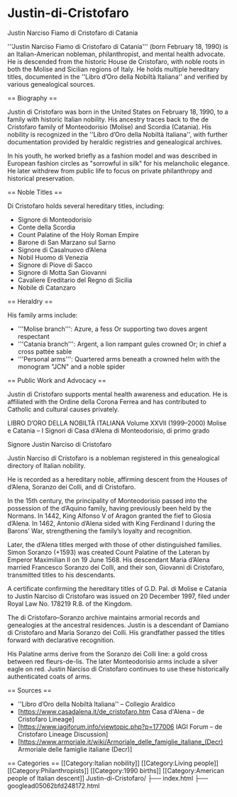 # Justin-di-Cristofaro
Justin Narciso Fiamo di Cristofaro di Catania


'''Justin Narciso Fiamo di Cristofaro di Catania''' (born February 18, 1990) is an Italian-American nobleman, philanthropist, and mental health advocate. He is descended from the historic House de Cristofaro, with noble roots in both the Molise and Sicilian regions of Italy. He holds multiple hereditary titles, documented in the ''Libro d’Oro della Nobiltà Italiana'' and verified by various genealogical sources.

== Biography ==

Justin di Cristofaro was born in the United States on February 18, 1990, to a family with historic Italian nobility. His ancestry traces back to the de Cristofaro family of Monteodorisio (Molise) and Scordia (Catania). His nobility is recognized in the ''Libro d’Oro della Nobiltà Italiana'', with further documentation provided by heraldic registries and genealogical archives.

In his youth, he worked briefly as a fashion model and was described in European fashion circles as "sorrowful in silk" for his melancholic elegance. He later withdrew from public life to focus on private philanthropy and historical preservation.

== Noble Titles ==

Di Cristofaro holds several hereditary titles, including:

* Signore di Monteodorisio
* Conte della Scordia
* Count Palatine of the Holy Roman Empire
* Barone di San Marzano sul Sarno
* Signore di Casalnuovo d’Alena
* Nobil Huomo di Venezia
* Signore di Piove di Sacco
* Signore di Motta San Giovanni
* Cavaliere Ereditario del Regno di Sicilia
* Nobile di Catanzaro

== Heraldry ==

His family arms include:

* '''Molise branch''': Azure, a fess Or supporting two doves argent respectant
* '''Catania branch''': Argent, a lion rampant gules crowned Or; in chief a cross pattée sable
* '''Personal arms''': Quartered arms beneath a crowned helm with the monogram "JCN" and a noble spider

== Public Work and Advocacy ==

Justin di Cristofaro supports mental health awareness and education. He is affiliated with the Ordine della Corona Ferrea and has contributed to Catholic and cultural causes privately.

LIBRO D’ORO DELLA NOBILTÀ ITALIANA
Volume XXVII (1999–2000)
Molise e Catania – I Signori di Casa d’Alena di Monteodorisio, di primo grado

Signore Justin Narciso di Cristofaro

Justin Narciso di Cristofaro is a nobleman registered in this genealogical directory of Italian nobility.

He is recorded as a hereditary noble, affirming descent from the Houses of d’Alena, Soranzo dei Colli, and di Cristofaro.

In the 15th century, the principality of Monteodorisio passed into the possession of the d’Aquino family, having previously been held by the Normans. In 1442, King Alfonso V of Aragon granted the fief to Giosia d’Alena. In 1462, Antonio d’Alena sided with King Ferdinand I during the Barons’ War, strengthening the family’s loyalty and recognition.

Later, the d’Alena titles merged with those of other distinguished families. Simon Soranzo (+1593) was created Count Palatine of the Lateran by Emperor Maximilian II on 19 June 1568. His descendant Maria d’Alena married Francesco Soranzo dei Colli, and their son, Giovanni di Cristofaro, transmitted titles to his descendants.

A certificate confirming the hereditary titles of G.D. Pal. di Molise e Catania to Justin Narciso di Cristofaro was issued on 20 December 1997, filed under Royal Law No. 178219 R.8. of the Kingdom.

The di Cristofaro–Soranzo archive maintains armorial records and genealogies at the ancestral residences. Justin is a descendant of Damiano di Cristofaro and Maria Soranzo dei Colli. His grandfather passed the titles forward with declarative recognition.

His Palatine arms derive from the Soranzo dei Colli line: a gold cross between red fleurs-de-lis. The later Monteodorisio arms include a silver eagle on red. Justin Narciso di Cristofaro continues to use these historically authenticated coats of arms.

== Sources ==
* ''Libro d’Oro della Nobiltà Italiana'' – Collegio Araldico
* [https://www.casadalena.it/de_cristofaro.htm Casa d'Alena – de Cristofaro Lineage]
* [https://www.iagiforum.info/viewtopic.php?p=177006 IAGI Forum – de Cristofaro Lineage Discussion]
* [https://www.armoriale.it/wiki/Armoriale_delle_famiglie_italiane_(Decr) Armoriale delle famiglie italiane (Decr)]



== Categories ==
[[Category:Italian nobility]]
[[Category:Living people]]
[[Category:Philanthropists]]
[[Category:1990 births]]
[[Category:American people of Italian descent]]
Justin-di-Cristofaro/
├── index.html
├── googlead05062bfd248172.html
